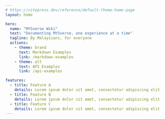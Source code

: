 ```yaml
---
# https://vitepress.dev/reference/default-theme-home-page
layout: home

hero:
  name: "MYSverse Wiki"
  text: "Documenting MYSverse, one experience at a time"
  tagline: By Malaysians, for everyone
  actions:
    - theme: brand
      text: Markdown Examples
      link: /markdown-examples
    - theme: alt
      text: API Examples
      link: /api-examples

features:
  - title: Feature A
    details: Lorem ipsum dolor sit amet, consectetur adipiscing elit
  - title: Feature B
    details: Lorem ipsum dolor sit amet, consectetur adipiscing elit
  - title: Feature C
    details: Lorem ipsum dolor sit amet, consectetur adipiscing elit
---
```

